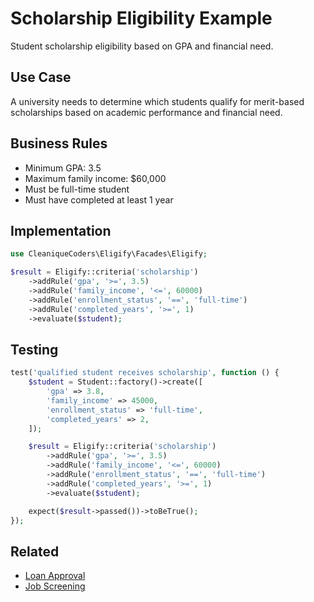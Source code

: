 # Scholarship Eligibility Example

Student scholarship eligibility based on GPA and financial need.

## Use Case

A university needs to determine which students qualify for merit-based scholarships based on academic performance and financial need.

## Business Rules

- Minimum GPA: 3.5
- Maximum family income: $60,000
- Must be full-time student
- Must have completed at least 1 year

## Implementation

```php
use CleaniqueCoders\Eligify\Facades\Eligify;

$result = Eligify::criteria('scholarship')
    ->addRule('gpa', '>=', 3.5)
    ->addRule('family_income', '<=', 60000)
    ->addRule('enrollment_status', '==', 'full-time')
    ->addRule('completed_years', '>=', 1)
    ->evaluate($student);
```

## Testing

```php
test('qualified student receives scholarship', function () {
    $student = Student::factory()->create([
        'gpa' => 3.8,
        'family_income' => 45000,
        'enrollment_status' => 'full-time',
        'completed_years' => 2,
    ]);

    $result = Eligify::criteria('scholarship')
        ->addRule('gpa', '>=', 3.5)
        ->addRule('family_income', '<=', 60000)
        ->addRule('enrollment_status', '==', 'full-time')
        ->addRule('completed_years', '>=', 1)
        ->evaluate($student);

    expect($result->passed())->toBeTrue();
});
```

## Related

- [Loan Approval](loan-approval.md)
- [Job Screening](job-screening.md)
